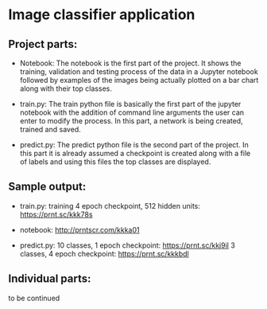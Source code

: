 # Image classifier application 


## Project parts:

* Notebook: The notebook is the first part of the project. It shows the training, validation and testing process of the data in a Jupyter notebook followed by examples of the images being actually plotted on a bar chart along with their top classes. 

* train.py: The train python file is basically the first part of the jupyter notebook with the addition of command line arguments the user can enter to modify the process. In this part, a network is being created, trained and saved. 

* predict.py: The predict python file is the second part of the project. In this part it is already assumed a checkpoint is created along with a file of labels and using this files the top classes are displayed. 




## Sample output:

* train.py:
training 4 epoch checkpoint, 512 hidden units: https://prnt.sc/kkk78s

* notebook:
http://prntscr.com/kkka01

* predict.py:
10 classes, 1 epoch checkpoint: https://prnt.sc/kkj9il
3 classes, 4 epoch checkpoint: https://prnt.sc/kkkbdl

## Individual parts: 

to be continued 
